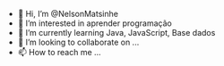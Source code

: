- 👋 Hi, I’m @NelsonMatsinhe
- 👀 I’m interested in aprender programação
- 🌱 I’m currently learning Java, JavaScript, Base dados
- 💞️ I’m looking to collaborate on ...
- 📫 How to reach me ...

<!---
NelsonMatsinhe/NelsonMatsinhe is a ✨ special ✨ repository because its `README.md` (this file) appears on your GitHub profile.
You can click the Preview link to take a look at your changes.
--->
